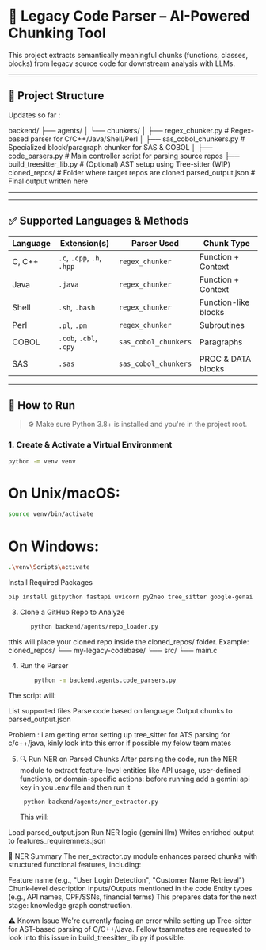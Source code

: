# 🧠 Legacy Code Parser – AI-Powered Chunking Tool

This project extracts semantically meaningful chunks (functions, classes, blocks) from legacy source code for downstream analysis with LLMs.

---

## 📁 Project Structure 

Updates so far : 

backend/
├── agents/
│ └── chunkers/
│ ├── regex_chunker.py # Regex-based parser for C/C++/Java/Shell/Perl
│ ├── sas_cobol_chunkers.py # Specialized block/paragraph chunker for SAS & COBOL
│
├── code_parsers.py # Main controller script for parsing source repos
├── build_treesitter_lib.py # (Optional) AST setup using Tree-sitter (WIP)
cloned_repos/ # Folder where target repos are cloned
parsed_output.json # Final output written here


---


---

## ✅ Supported Languages & Methods

| Language    | Extension(s)                         | Parser Used           | Chunk Type             |
|-------------|--------------------------------------|------------------------|------------------------|
| C, C++      | `.c`, `.cpp`, `.h`, `.hpp`           | `regex_chunker`        | Function + Context     |
| Java        | `.java`                              | `regex_chunker`        | Function + Context     |
| Shell       | `.sh`, `.bash`                       | `regex_chunker`        | Function-like blocks   |
| Perl        | `.pl`, `.pm`                         | `regex_chunker`        | Subroutines            |
| COBOL       | `.cob`, `.cbl`, `.cpy`               | `sas_cobol_chunkers`   | Paragraphs             |
| SAS         | `.sas`                               | `sas_cobol_chunkers`   | PROC & DATA blocks     |

---

## 🚀 How to Run

> ⚙️ Make sure Python 3.8+ is installed and you're in the project root.

### 1. Create & Activate a Virtual Environment

```bash
python -m venv venv
```
# On Unix/macOS:
```bash
source venv/bin/activate
```
# On Windows:
```bash
.\venv\Scripts\activate
```

 Install Required Packages
```bash
pip install gitpython fastapi uvicorn py2neo tree_sitter google-genai

```

3. Clone a GitHub Repo to Analyze
    ```bash
       python backend/agents/repo_loader.py 
   ```
tthis will place your cloned repo inside the cloned_repos/ folder. Example:
cloned_repos/
└── my-legacy-codebase/
    └── src/
        └── main.c

4. Run the Parser
   ```bash
       python -m backend.agents.code_parsers.py
   ```
The script will:

List supported files
Parse code based on language
Output chunks to parsed_output.json

Problem : i am getting error setting up tree_sitter for ATS parsing for c/c++/java, kinly look into this error if possible my felow team mates


5. 🔍 Run NER on Parsed Chunks
   After parsing the code, run the NER module to extract feature-level entities like API usage, user-defined functions, or domain-specific actions:
   before running add a gemini api key in you .env file and then run it
      ```bash
       python backend/agents/ner_extractor.py
   ```
      This will:

Load parsed_output.json
Run NER logic (gemini llm)
Writes enriched output to features_requiremnets.json

🧾 NER Summary
The ner_extractor.py module enhances parsed chunks with structured functional features, including:

Feature name (e.g., "User Login Detection", "Customer Name Retrieval")
Chunk-level description
Inputs/Outputs mentioned in the code
Entity types (e.g., API names, CPF/SSNs, financial terms)
This prepares data for the next stage: knowledge graph construction.

⚠️ Known Issue
We're currently facing an error while setting up Tree-sitter for AST-based parsing of C/C++/Java.
Fellow teammates are requested to look into this issue in build_treesitter_lib.py if possible.





